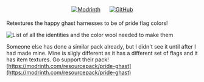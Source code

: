 <p align="center" style="text-align: center;">
  <a href="https://modrinth.com/resourcepack/pride-harnesses"><img src="https://tr7zw.github.io/uikit/social_buttons_icon/Modrinth-Button-64.png" alt="Modrinth" style="margin: 5px 10px;"></a>
  <a href="https://github.com/Tatertot5s/Pride-Harnesses"><img src="https://tr7zw.github.io/uikit/social_buttons_icon/Github-Button-64.png" alt="GitHub" style="margin: 5px 10px;"></a>
</p>

Retextures the happy ghast harnesses to be of pride flag colors!

![List of all the identities and the color wool needed to make them](https://cdn.modrinth.com/data/cached_images/3f33cc2e1e6d7af518dc8114b1232b9376e67084.png)

Someone else has done a similar pack already, but I didn't see it until after I had made mine. Mine is sligly different as it has a different set of flags and it has item textures. Go support their pack! [https://modrinth.com/resourcepack/pride-ghast](https://modrinth.com/resourcepack/pride-ghast)
